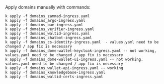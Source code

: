 Apply domains manually with commands:

    k apply -f domains_zammad-ingress.yaml
    k apply -f domains_argo-ingress.yaml
    k apply -f domains_bae-ingress.yaml
    k apply -f domains_verifier-ingress.yaml
    k apply -f domains_waltid-ingress.yaml
    k apply -f domains_chatbot-ingress.yaml
    k apply -f domains_cs-identity-ingress.yaml  - values.yaml need to be changed / app fix is necessary
    k apply -f domains_dome-wallet-keycloak-ingress.yaml -- not working, values.yaml need to be changed / app fix is necessary
    k apply -f domains_dome-wallet-ui-ingress.yaml -- not working, values.yaml need to be changed / app fix is necessary
    k apply -f domains_wallet-api-ingress.yaml -- working
    k apply -f domains_knowledgebase-ingress.yaml
    k apply -f domains_waltid-certs-ingress.yaml
 